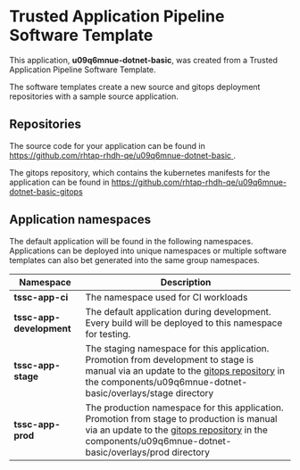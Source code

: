 # Trusted Application Pipeline Software Template

This application, **u09q6mnue-dotnet-basic**, was created from a Trusted Application Pipeline Software Template.

The software templates create a new source and gitops deployment repositories with a sample source application. 

## Repositories

The source code for your application can be found in [https://github.com/rhtap-rhdh-qe/u09q6mnue-dotnet-basic ](https://github.com/rhtap-rhdh-qe/u09q6mnue-dotnet-basic ).
 
The gitops repository, which contains the kubernetes manifests for the application can be found in 
[https://github.com/rhtap-rhdh-qe/u09q6mnue-dotnet-basic-gitops ](https://github.com/rhtap-rhdh-qe/u09q6mnue-dotnet-basic-gitops ) 

## Application namespaces 

The default application will be found in the following namespaces. Applications can be deployed into unique namespaces or multiple software templates can also bet generated into the same group namespaces.  

|  Namespace   |  Description   |  
| -------- | -------- |
| **tssc-app-ci** | The namespace used for CI workloads |
| **tssc-app-development** | The default application during development. Every build will be deployed to this namespace for testing. |
| **tssc-app-stage** | The staging namespace for this application. Promotion from development to stage is manual via an update to the [gitops repository](https://github.com/rhtap-rhdh-qe/u09q6mnue-dotnet-basic-gitops ) in the components/u09q6mnue-dotnet-basic/overlays/stage directory |
| **tssc-app-prod** | The production namespace for this application. Promotion from stage to production is manual via an update to the [gitops repository](https://github.com/rhtap-rhdh-qe/u09q6mnue-dotnet-basic-gitops ) in the components/u09q6mnue-dotnet-basic/overlays/prod directory |